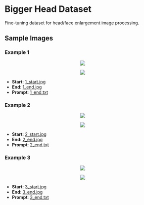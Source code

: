 # Bigger Head Dataset

Fine-tuning dataset for head/face enlargement image processing.

## Sample Images

### Example 1
<p align="center">
  <img src="1_start.jpg">
</p>
<p align="center">
  <img src="1_end.jpg">
</p>

- **Start**: [1_start.jpg](./1_start.jpg)
- **End**: [1_end.jpg](./1_end.jpg) 
- **Prompt**: [1_end.txt](./1_end.txt)

### Example 2
<p align="center">
  <img src="2_start.jpg">
</p>
<p align="center">
  <img src="2_end.jpg">
</p>

- **Start**: [2_start.jpg](./2_start.jpg)
- **End**: [2_end.jpg](./2_end.jpg)
- **Prompt**: [2_end.txt](./2_end.txt)

### Example 3
<p align="center">
  <img src="3_start.jpg">
</p>
<p align="center">
  <img src="3_end.jpg">
</p>

- **Start**: [3_start.jpg](./3_start.jpg)
- **End**: [3_end.jpg](./3_end.jpg)
- **Prompt**: [3_end.txt](./3_end.txt)